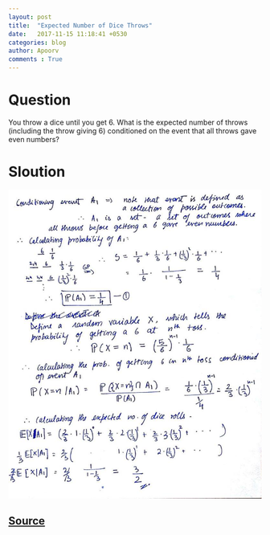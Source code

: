 ```yaml
---
layout: post
title:  "Expected Number of Dice Throws"
date:   2017-11-15 11:18:41 +0530
categories: blog
author: Apoorv
comments : True
---
```

# Question
You throw a dice until you get 6. What is the expected number of throws (including the throw giving 6) conditioned on the event that all throws gave even numbers?

# Sloution
![Solution](/images/Dice-Throws.jpg)

## [Source](https://gilkalai.wordpress.com/2017/09/07/tyi-30-expected-number-of-dice-throws/)
